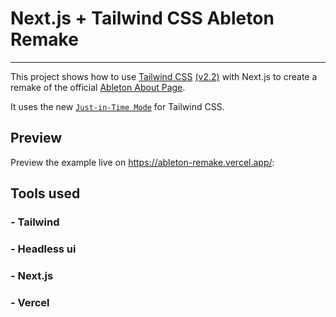 # Next.js + Tailwind CSS Ableton Remake

---

This project shows how to use [Tailwind CSS](https://tailwindcss.com/) [(v2.2)](https://blog.tailwindcss.com/tailwindcss-2-2) with Next.js to create a remake of the official [Ableton About Page](https://www.ableton.com/en/about/).

It uses the new [`Just-in-Time Mode`](https://tailwindcss.com/docs/just-in-time-mode) for Tailwind CSS.

## Preview

Preview the example live on <https://ableton-remake.vercel.app/>:

## Tools used

### - Tailwind

### - Headless ui

### - Next.js

### - Vercel
